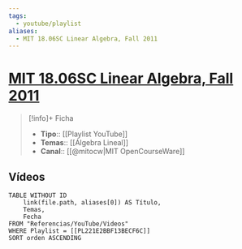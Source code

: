 ```yaml
---
tags:
  - youtube/playlist
aliases:
  - MIT 18.06SC Linear Algebra, Fall 2011
---
```

# [MIT 18.06SC Linear Algebra, Fall 2011](https://www.youtube.com/playlist?list=PL221E2BBF13BECF6C)

>[!info]+ Ficha
>- **Tipo**:: [[Playlist YouTube]]
>- **Temas**:: [[Álgebra Lineal]]
>- **Canal**:: [[@mitocw|MIT OpenCourseWare]]

## Vídeos
```dataview
TABLE WITHOUT ID
    link(file.path, aliases[0]) AS Título,
    Temas,
    Fecha    
FROM "Referencias/YouTube/Videos"
WHERE Playlist = [[PL221E2BBF13BECF6C]]
SORT orden ASCENDING
```
